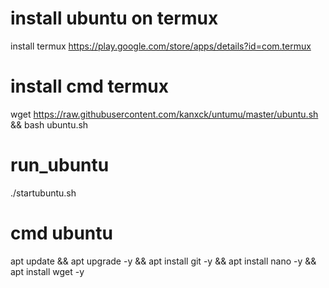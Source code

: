 # install ubuntu on termux

install termux https://play.google.com/store/apps/details?id=com.termux

# install cmd termux
wget https://raw.githubusercontent.com/kanxck/untumu/master/ubuntu.sh && bash ubuntu.sh

# run_ubuntu
./startubuntu.sh

# cmd ubuntu
apt update && apt upgrade -y && apt install git -y && apt install nano -y && apt install wget -y
